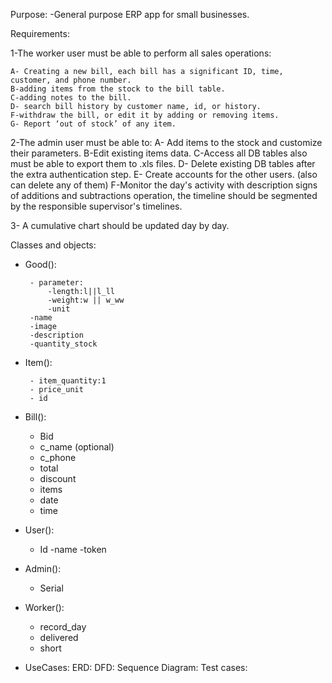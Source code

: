 

Purpose:
 -General purpose ERP app for small businesses.

Requirements:

1-The worker user must be able to perform all sales operations: 

	A- Creating a new bill, each bill has a significant ID, time, customer, and phone number.
 	B-adding items from the stock to the bill table.
	C-adding notes to the bill.
	D- search bill history by customer name, id, or history.
 	F-withdraw the bill, or edit it by adding or removing items.
	G- Report ‘out of stock’ of any item.
2-The admin user must be able to:
    A- Add items to the stock and customize their parameters.
    B-Edit existing items data.
    C-Access all DB tables also must be able to export them to .xls files.
    D- Delete existing DB tables after the extra authentication step.
    E- Create accounts for the other users. (also can delete any of them)
    F-Monitor the day's activity with description signs of additions and subtractions operation, the timeline should be segmented by the responsible supervisor's timelines.

3- A cumulative chart should be updated day by day.

Classes and objects:
 - Good():

        - parameter: 
            -length:l||l_ll
            -weight:w || w_ww
            -unit 
        -name
        -image
        -description
        -quantity_stock
    

 - Item():
 
        - item_quantity:1 
        - price_unit
        - id
        
        
- Bill():
	- Bid
 	- c_name (optional)
  	- c_phone
   	- total
	- discount
 	- items
  	- date
   	- time
- User():
  	- Id
   	-name
   	-token
  	  
- Admin():
	- Serial
- Worker():
  	- record_day
  	- delivered
  	- short

    
- UseCases:
ERD:
DFD:
Sequence Diagram:
Test  cases:
